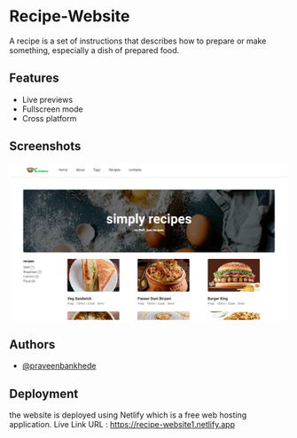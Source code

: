 
# Recipe-Website

A recipe is a set of instructions that describes how to prepare or make something, especially a dish of prepared food. 


## Features

- Live previews
- Fullscreen mode
- Cross platform


## Screenshots

![App Screenshot](images/Screenshot%20(142).png)


## Authors

- [@praveenbankhede](https://github.com/praveen1295)


## Deployment

the website is deployed using Netlify which is a free web hosting application. Live Link URL : https://recipe-website1.netlify.app



